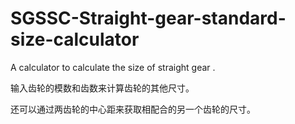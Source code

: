 # SGSSC-Straight-gear-standard-size-calculator
A calculator to calculate the size of straight gear . 

输入齿轮的模数和齿数来计算齿轮的其他尺寸。

还可以通过两齿轮的中心距来获取相配合的另一个齿轮的尺寸。

